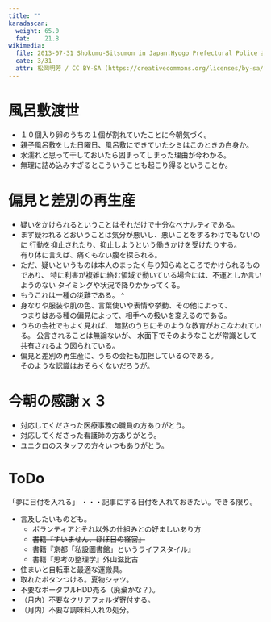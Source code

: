 ```yaml
---
title: ""
karadascan:
  weight: 65.0
  fat:    21.8
wikimedia:
  file: 2013-07-31 Shokumu-Sitsumon in Japan.Hyogo Prefectural Police 兵庫県警警察官による職務質問 DSCF4094.jpg
  cate: 3/31
  attr: 松岡明芳 / CC BY-SA (https://creativecommons.org/licenses/by-sa/4.0)
---
```


# 風呂敷渡世

* １０個入り卵のうちの１個が割れていたことに今朝気づく。
* 親子風呂敷をした日曜日、風呂敷にできていたシミはこのときの白身か。
* 水濡れと思って干しておいたら固まってしまった理由が今わかる。
* 無理に詰め込みすぎるとこういうことも起こり得るということか。


# 偏見と差別の再生産

* 疑いをかけられるということはそれだけで十分なペナルティである。
* まず疑われるとおいうことは気分が悪いし、悪いことをするわけでもないのに
  行動を抑止されたり、抑止しようという働きかけを受けたりする。  
  有り体に言えば、痛くもない腹を探られる。
* ただ、疑いというものは本人のまったく与り知らぬところでかけられるものであり、
  特に利害が複雑に絡む領域で動いている場合には、不運としか言いようのない
  タイミングや状況で降りかかってくる。
* もうこれは一種の災難である。
^
* 身なりや服装や肌の色、言葉使いや表情や挙動、その他によって、  
  つまりはある種の偏見によって、相手への扱いを変えるのである。  
* うちの会社でもよく見れば、
  暗黙のうちにそのような教育がおこなわれている。
  公言されることは無論ないが、
  水面下でそのようなことが常識として共有されるよう図られている。
* 偏見と差別の再生産に、うちの会社も加担しているのである。  
  そのような認識はおそらくないだろうが。


# 今朝の感謝ｘ３

* 対応してくださった医療事務の職員の方ありがとう。
* 対応してくださった看護師の方ありがとう。
* ユニクロのスタッフの方々いつもありがとう。



# ToDo

「夢に日付を入れる」
・・・記事にする日付を入れておきたい。できる限り。


* 言及したいものども。
  * ボランティアとそれ以外の仕組みとの好ましいあり方
  * ~~書籍『すいません、ほぼ日の経営』~~
  * 書籍『京都「私設圖書館」というライフスタイル』
  * 書籍『思考の整理学』外山滋比古
* 住まいと自転車と最適な運搬具。
* 取れたボタンつける。夏物シャツ。
* 不要なポータブルHDD売る（廃棄かな？）。
* （月内）不要なクリアフォルダ寄付する。
* （月内）不要な調味料入れの処分。

